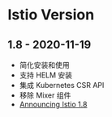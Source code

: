 # Istio Version

## 1.8 - 2020-11-19
* 简化安装和使用
* 支持 HELM 安装
* 集成 Kubernetes CSR API
* 移除 Mixer 组件
* [Announcing Istio 1.8](https://istio.io/latest/news/releases/1.8.x/announcing-1.8/)
